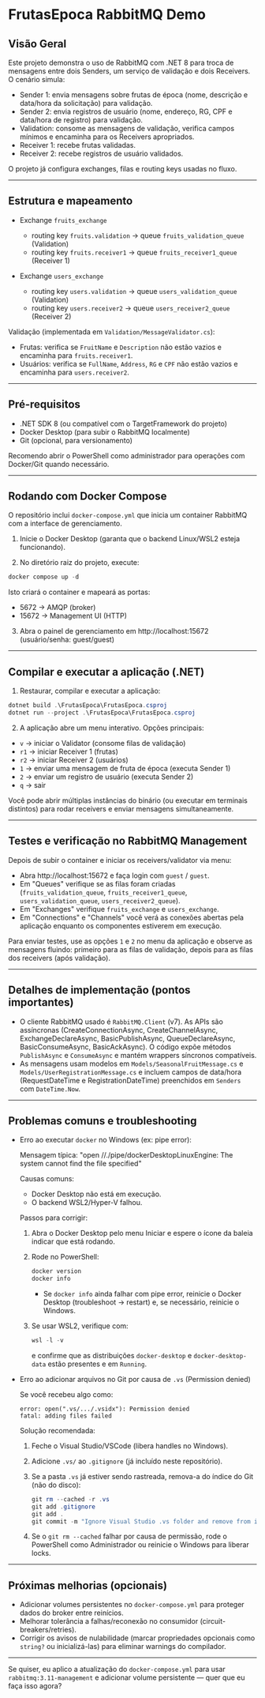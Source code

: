 ﻿
# FrutasEpoca RabbitMQ Demo

## Visão Geral

Este projeto demonstra o uso de RabbitMQ com .NET 8 para troca de mensagens entre dois Senders, um serviço de validação e dois Receivers. O cenário simula:

- Sender 1: envia mensagens sobre frutas de época (nome, descrição e data/hora da solicitação) para validação.
- Sender 2: envia registros de usuário (nome, endereço, RG, CPF e data/hora de registro) para validação.
- Validation: consome as mensagens de validação, verifica campos mínimos e encaminha para os Receivers apropriados.
- Receiver 1: recebe frutas validadas.
- Receiver 2: recebe registros de usuário validados.

O projeto já configura exchanges, filas e routing keys usadas no fluxo.

---

## Estrutura e mapeamento

- Exchange `fruits_exchange`
  - routing key `fruits.validation` → queue `fruits_validation_queue` (Validation)
  - routing key `fruits.receiver1` → queue `fruits_receiver1_queue` (Receiver 1)

- Exchange `users_exchange`
  - routing key `users.validation` → queue `users_validation_queue` (Validation)
  - routing key `users.receiver2` → queue `users_receiver2_queue` (Receiver 2)

Validação (implementada em `Validation/MessageValidator.cs`):

- Frutas: verifica se `FruitName` e `Description` não estão vazios e encaminha para `fruits.receiver1`.
- Usuários: verifica se `FullName`, `Address`, `RG` e `CPF` não estão vazios e encaminha para `users.receiver2`.

---

## Pré-requisitos

- .NET SDK 8 (ou compatível com o TargetFramework do projeto)
- Docker Desktop (para subir o RabbitMQ localmente)
- Git (opcional, para versionamento)

Recomendo abrir o PowerShell como administrador para operações com Docker/Git quando necessário.

---

## Rodando com Docker Compose

O repositório inclui `docker-compose.yml` que inicia um container RabbitMQ com a interface de gerenciamento.

1) Inicie o Docker Desktop (garanta que o backend Linux/WSL2 esteja funcionando).

2) No diretório raiz do projeto, execute:

```powershell
docker compose up -d
```

Isto criará o container e mapeará as portas:

- 5672 → AMQP (broker)
- 15672 → Management UI (HTTP)

3) Abra o painel de gerenciamento em http://localhost:15672 (usuário/senha: guest/guest)

---

## Compilar e executar a aplicação (.NET)

1) Restaurar, compilar e executar a aplicação:

```powershell
dotnet build .\FrutasEpoca\FrutasEpoca.csproj
dotnet run --project .\FrutasEpoca\FrutasEpoca.csproj
```

2) A aplicação abre um menu interativo. Opções principais:

- `v` → iniciar o Validator (consome filas de validação)
- `r1` → iniciar Receiver 1 (frutas)
- `r2` → iniciar Receiver 2 (usuários)
- `1` → enviar uma mensagem de fruta de época (executa Sender 1)
- `2` → enviar um registro de usuário (executa Sender 2)
- `q` → sair

Você pode abrir múltiplas instâncias do binário (ou executar em terminais distintos) para rodar receivers e enviar mensagens simultaneamente.

---

## Testes e verificação no RabbitMQ Management

Depois de subir o container e iniciar os receivers/validator via menu:

- Abra http://localhost:15672 e faça login com `guest` / `guest`.
- Em "Queues" verifique se as filas foram criadas (`fruits_validation_queue`, `fruits_receiver1_queue`, `users_validation_queue`, `users_receiver2_queue`).
- Em "Exchanges" verifique `fruits_exchange` e `users_exchange`.
- Em "Connections" e "Channels" você verá as conexões abertas pela aplicação enquanto os componentes estiverem em execução.

Para enviar testes, use as opções `1` e `2` no menu da aplicação e observe as mensagens fluindo: primeiro para as filas de validação, depois para as filas dos receivers (após validação).

---

## Detalhes de implementação (pontos importantes)

- O cliente RabbitMQ usado é `RabbitMQ.Client` (v7). As APIs são assíncronas (CreateConnectionAsync, CreateChannelAsync, ExchangeDeclareAsync, BasicPublishAsync, QueueDeclareAsync, BasicConsumeAsync, BasicAckAsync). O código expõe métodos `PublishAsync` e `ConsumeAsync` e mantém wrappers síncronos compatíveis.
- As mensagens usam modelos em `Models/SeasonalFruitMessage.cs` e `Models/UserRegistrationMessage.cs` e incluem campos de data/hora (RequestDateTime e RegistrationDateTime) preenchidos em `Senders` com `DateTime.Now`.

---

## Problemas comuns e troubleshooting

- Erro ao executar `docker` no Windows (ex: pipe error):

  Mensagem típica: "open //./pipe/dockerDesktopLinuxEngine: The system cannot find the file specified"

  Causas comuns:
  - Docker Desktop não está em execução.
  - O backend WSL2/Hyper-V falhou.

  Passos para corrigir:

  1. Abra o Docker Desktop pelo menu Iniciar e espere o ícone da baleia indicar que está rodando.
  2. Rode no PowerShell:

     ```powershell
     docker version
     docker info
     ```

     - Se `docker info` ainda falhar com pipe error, reinicie o Docker Desktop (troubleshoot -> restart) e, se necessário, reinicie o Windows.
  3. Se usar WSL2, verifique com:

     ```powershell
     wsl -l -v
     ```

     e confirme que as distribuições `docker-desktop` e `docker-desktop-data` estão presentes e em `Running`.

- Erro ao adicionar arquivos no Git por causa de `.vs` (Permission denied)

  Se você recebeu algo como:

  ```text
  error: open(".vs/.../.vsidx"): Permission denied
  fatal: adding files failed
  ```

  Solução recomendada:

  1. Feche o Visual Studio/VSCode (libera handles no Windows).
  2. Adicione `.vs/` ao `.gitignore` (já incluído neste repositório).
  3. Se a pasta `.vs` já estiver sendo rastreada, remova-a do índice do Git (não do disco):

     ```powershell
     git rm --cached -r .vs
     git add .gitignore
     git add .
     git commit -m "Ignore Visual Studio .vs folder and remove from index"
     ```

  4. Se o `git rm --cached` falhar por causa de permissão, rode o PowerShell como Administrador ou reinicie o Windows para liberar locks.

---

## Próximas melhorias (opcionais)

- Adicionar volumes persistentes no `docker-compose.yml` para proteger dados do broker entre reinícios.
- Melhorar tolerância a falhas/reconexão no consumidor (circuit-breakers/retries).
- Corrigir os avisos de nulabilidade (marcar propriedades opcionais como `string?` ou inicializá-las) para eliminar warnings do compilador.

---

Se quiser, eu aplico a atualização do `docker-compose.yml` para usar `rabbitmq:3.11-management` e adicionar volume persistente — quer que eu faça isso agora?

   